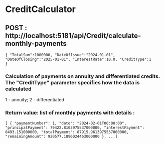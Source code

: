 # CreditCalculator

## POST : http://localhost:5181/api/Credit/calculate-monthly-payments
<code>{
    "TotalSum":1000000,
    "DateOfIssue":"2024-01-01",
    "DateOfClosing":"2025-01-01",
    "InterestRate":10.0,
    "CreditType":1
}</code>

### Calculation of payments on annuity and differentiated credits. The "CreditType" parameter specifies how the data is calculated
1 - annuity;
2 - differentiated

### Return value: list of monthly payments with details :
<code>[
{
    "paymentNumber": 1,
    "date": "2024-02-01T00:00:00",
    "principalPayment": 79422.8103975537000000,
    "interestPayment": 8493.151000000,
    "totalPayment": 87915.9613975537000000,
    "remainingAmount": 920577.1896024463000000
},
...]</code>

